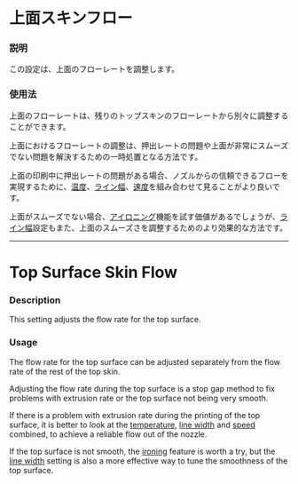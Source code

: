 上面スキンフロー
====
### **説明**
この設定は、上面のフローレートを調整します。

### **使用法**
上面のフローレートは、残りのトップスキンのフローレートから別々に調整することができます。

上面におけるフローレートの調整は、押出レートの問題や上面が非常にスムーズでない問題を解決するための一時処置となる方法です。

上面の印刷中に押出レートの問題がある場合、ノズルからの信頼できるフローを実現するために、[温度](material_print_temperature.md)、[ライン幅](../experimental/roofing_line_width.md)、[速度](../speed/speed_roofing.md)を組み合わせて見ることがより良いです。

上面がスムーズでない場合、[アイロニング](../shell/ironing_enabled.md)機能を試す価値があるでしょうが、[ライン幅](../experimental/roofing_line_width.md)設定もまた、上面のスムーズさを調整するためのより効果的な方法です。

---

Top Surface Skin Flow
====
### **Description**
This setting adjusts the flow rate for the top surface. 

### **Usage**
The flow rate for the top surface can be adjusted separately from the flow rate of the rest of the top skin.

Adjusting the flow rate during the top surface is a stop gap method to fix problems with extrusion rate or the top surface not being very smooth.

If there is a problem with extrusion rate during the printing of the top surface, it is better to look at the [temperature](material_print_temperature.md), [line width](../experimental/roofing_line_width.md) and [speed](../speed/speed_roofing.md) combined, to achieve a reliable flow out of the nozzle.

If the top surface is not smooth, the [ironing](../shell/ironing_enabled.md) feature is worth a try, but the [line width](../experimental/roofing_line_width.md) setting is also a more effective way to tune the smoothness of the top surface.


